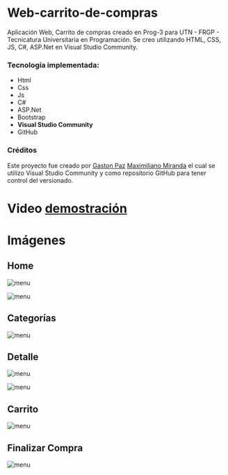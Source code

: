 # Web-carrito-de-compras

Aplicación Web, Carrito de compras creado en Prog-3 para UTN - FRGP - Tecnicatura Universitaria en Programación.
Se creo utilizando HTML, CSS, JS, C#, ASP.Net en Visual Studio Community.

### Tecnología implementada:

- Html
- Css
- Js
- C#
- ASP.Net
- Bootstrap
- **Visual Studio Community**
- GitHub

### Créditos

Este proyecto fue creado por [Gaston Paz](https://github.com/Gaston-Paz) [Maximiliano Miranda](https://github.com/Maxi-rpc) el cual se utilizo Visual Studio Community y como repositorio GitHub para tener control del versionado.

# Video [demostración](https://youtu.be/xW7tz4VYOh8)

# Imágenes

## Home

![menu](/readme/home-1.png)

![menu](/readme/home-2.png)

## Categorías

![menu](/readme/categorias.png)

## Detalle

![menu](/readme/detalle-1.png)

![menu](/readme/detalle-2.png)

## Carrito

![menu](/readme/carrito.png)

## Finalizar Compra

![menu](/readme/finalizar.png)
